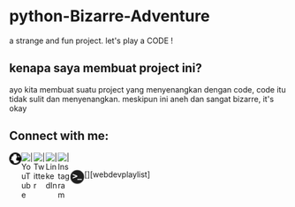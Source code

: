 # python-Bizarre-Adventure
a strange and fun project.
let's play a CODE !

## kenapa saya membuat project ini?

ayo kita membuat suatu project yang menyenangkan dengan code, code itu tidak sulit dan menyenangkan.
meskipun ini aneh dan sangat bizarre, it's okay

## Connect with me:
[<img align="left" alt="" width="22px" src="https://raw.githubusercontent.com/iconic/open-iconic/master/svg/globe.svg" />][website]
[<img align="left" alt=" | YouTube" width="22px" src="https://cdn.jsdelivr.net/npm/simple-icons@v3/icons/youtube.svg" />][youtube]
[<img align="left" alt=" | Twitter" width="22px" src="https://cdn.jsdelivr.net/npm/simple-icons@v3/icons/twitter.svg" />][twitter]
[<img align="left" alt=" | LinkedIn" width="22px" src="https://cdn.jsdelivr.net/npm/simple-icons@v3/icons/linkedin.svg" />][linkedin]
[<img align="left" alt=" | Instagram" width="22px" src="https://cdn.jsdelivr.net/npm/simple-icons@v3/icons/instagram.svg" />][instagram]

<br/>

[<img align="left" alt="Terminal" width="26px" src="https://raw.githubusercontent.com/github/explore/80688e429a7d4ef2fca1e82350fe8e3517d3494d/topics/terminal/terminal.png" />][webdevplaylist]


[website]: http://batumz.herokuapp.com/wiki/
[twitter]: https://twitter.com/PalaceDraw
[youtube]: https://www.youtube.com/channel/UCpO9oR9AuMOcvnCwZLKPZHA/videos
[instagram]: https://www.instagram.com/drawpalace123/
[linkedin]: https://www.linkedin.com/in/alif-angga-29b5bb1b2/
